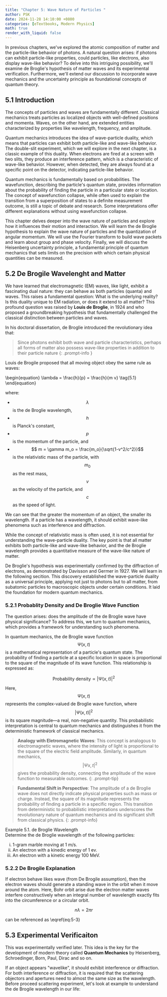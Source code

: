 ```yaml
---
title: "Chapter 5: Wave Nature of Particles "
author: PSK
date: 2024-11-28 14:10:00 +0800
categories: [eTextbooks, Modern Physics]
math: true
render_with_liquid: false
---
```


In previous chapters, we've explored the atomic composition of matter and the particle-like behavior of photons. A natural question arises: if photons can exhibit particle-like properties, could particles, like electrons, also display wave-like behavior? To delve into this intriguing possibility, we'll examine de Broglie's hypothesis of matter waves and its experimental verification. Furthermore, we'll extend our discussion to incorporate wave mechanics and the uncertainty principle as foundational concepts of quantum theory. 

## 5.1 Introduction
The concepts of particles and waves are fundamentally different. Classical mechanics treats particles as localized objects with well-defined positions and momenta. Waves, on the other hand, are extended entities characterized by properties like wavelength, frequency, and amplitude.

Quantum mechanics introduces the idea of wave-particle duality, which means that particles can exhibit both particle-like and wave-like behavior. The double-slit experiment, which we will explore in the next chapter, is a classic example of this duality. When electrons are fired at a screen with two slits, they produce an interference pattern, which is a characteristic of wave-like behavior. However, when detected, they are always found at a specific point on the detector, indicating particle-like behavior.

Quantum mechanics is fundamentally based on probabilities. The wavefunction, describing the particle's  quantum state, provides information about the probability of finding the particle in a particular state or location. The concept of wavefunction collapse, while often used to explain the transition from a superposition of states to a definite measurement outcome, is still a topic of debate and research.  Some interpretations offer different explanations without using wavefunction collapse.

This chapter delves deeper into the wave nature of particles and explore how it influences their motion and interaction. We will learn the de Broglie hypothesis to explain the wave nature of particles and the quantization of angular momentum. We will use the Fourier transform to build wave packets and learn about group and phase velocity. Finally, we will discuss the Heisenberg uncertainty principle, a fundamental principle of quantum mechanics that sets limits on the precision with which certain physical quantities can be measured.

## 5.2 De Brogile Wavelenght and Matter 
We have learned that electromagnetic (EM) waves, like light, exhibit a fascinating dual nature: they can behave as both particles (quanta) and waves.  This raises a fundamental question: What is the underlying reality? Is this duality unique to EM radiation, or does it extend to all matter? This profound question was raised by **Louis de Broglie**, in 1924 and who proposed a groundbreaking hypothesis that fundamentally challenged the classical distinction between particles and waves.

In his doctoral dissertation, de Broglie introduced the revolutionary idea that:

> Since photons exhibit both wave and particle characteristics, perhaps all forms of matter also possess wave-like properties in addition to their particle nature
{: .prompt-info }

Louis de Brogile proposed that all moving object obey the same rule as waves:

\begin{equation}
	\lambda = \frac{h}{p} = \frac{h}{m v}
	\tag{5.1}
\end{equation}

where:
* $$ \lambda $$ is the de Broglie wavelength, 
* $$h$$ is Planck's constant, 
* $$p$$ is the momentum of the particle, and
* $$ m = \gamma m_o =  \frac{m_o}{\sqrt{1-v^2/c^2}}$$ is the relativistic mass of the particle, with $$m_0$$ as the rest mass, $$v$$ as the velocity of the particle, and $$c$$ as the speed of light.

We can see that the greater the momentum of an object, the smaller its wavelength. If a particle has a wavelength, it should exhibit wave-like phenomena such as interference and diffraction.

While the concept of relativistic mass is often used, it is not essential for understanding the wave-particle duality. The key point is that all matter exhibits both particle-like and wave-like behavior, and the de Broglie wavelength provides a quantitative measure of the wave-like nature of matter.

De Broglie's hypothesis was experimentally confirmed by the diffraction of electrons, as demonstrated by Davisson and Germer in 1927. We will learn in the following secition. This discovery established the wave-particle duality as a universal principle, applying not just to photons but to all matter, from subatomic particles to macroscopic objects under certain conditions. It laid the foundation for modern quantum mechanics. 

### 5.2.1 Probablity Density and De Broglie Wave Function
The question arises: does the amplitude of the de Broglie wave have physical significance? To address this, we turn to quantum mechanics, which provides a framework for understanding such phenomena.

In quantum mechanics, the de Broglie wave function $$\Psi(x,t)$$ is a mathematical representation of a particle's quantum state. The probability of finding a particle at a specific location in space is proportional to the square of the magnitude of its wave function. This relationship is expressed as:

$$\begin{equation}
	\text{Probability density} \propto |\Psi(x,t)|^2
	\tag{5.2}
\end{equation}$$

Here, $$\Psi(x,t)$$ represents the complex-valued de Broglie wave function, where $$\vert \Psi(x,t) \vert^2$$ is its square magnitude—a real, non-negative quantity. This probabilistic interpretation is central to quantum mechanics and distinguishes it from the deterministic framework of classical mechanics.

> **Analogy with Eletromagnetic Waves**: This concept is analogous to electromagnetic waves, where the intensity of light is proportional to the square of the electric field amplitude. Similarly, in quantum mechanics, $$\vert \Psi{x,t} \vert^2$$ gives the probability density, connecting the amplitude of the wave function to measurable outcomes.
{: .prompt-tip}

> **Fundamental Shift in Perspective**: The amplitude of a de Broglie wave does not directly indicate physical properties such as mass or charge. Instead, the square of its magnitude represents the probability of finding a particle in a specific region. This transition from deterministic to probabilistic interpretations underscores the revolutionary nature of quantum mechanics and its significant shift from classical physics.
{: .prompt-info}

<div class="example">
    <div class="example-title">Example 5.1. de Broglie Wavelength</div>
    <div class="example-content">
		Determine the de Broglie wavelength of the following particles:
		<ol type="i">
			<li> 1-gram marble moving at 1 m/s.</li>
			<li>An electron with a kinedic energy of 1 ev.</li>
			<li>An electron with a kinetic energy 100 MeV.</li>
		</ol>
	</div>
</div>	


### 5.2.2 De Brogile Explanation 
If electron behave likes wave (from De Brogile assumption), then the electron waves should generate a standing wave  in the orbit when it move around the atom.  Here, Bohr orbit arise due the electron matter waves interfere constructively when an integral number of wavelength exactly fits into the circumference or a circular orbit. 

$$
\begin{equation}
	n \lambda = 2 \pi r
	\tag{5.3}
	\label{eq:5-3}
\end{equation}
$$ 

can be referenced as \eqref{eq:5-3}
## 5.3 Experimental Verificaiton


This was experimentally verified later. This idea  is the key for the development of modern theory called  **Quantum Mechanics** by Heisenberg, Schroedinger, Born, Paul, Dirac and so on.



If an object appears "wavelike", it should exhibit interference or diffraction. For both  interference or diffraction, it is required  that the scattering objectors and apertures need to almost  the same size as the wavelength. Before proceed scattering experiment,  let's look at example to understand the de Brogile wavelength in our life: